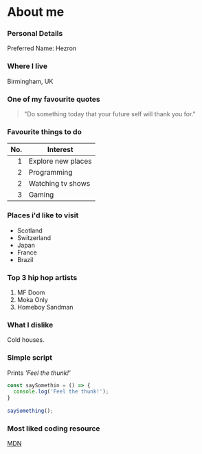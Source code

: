 <!-- <picture>
  <source media="(prefers-color-scheme: dark)" srcset="https://user-images.githubusercontent.com/25423296/163456776-7f95b81a-f1ed-45f7-b7ab-8fa810d529fa.png">
  <source media="(prefers-color-scheme: light)" srcset="https://user-images.githubusercontent.com/25423296/163456779-a8556205-d0a5-45e2-ac17-42d089e3c3f8.png">
  <img alt="Shows an illustrated sun in light mode and a moon with stars in dark mode." src="https://user-images.githubusercontent.com/25423296/163456779-a8556205-d0a5-45e2-ac17-42d089e3c3f8.png">
</picture> -->

# About me

### Personal Details 

Preferred Name: Hezron

### Where I live

Birmingham, UK

### One of my favourite quotes

> "Do something today that your future self will thank you for."

### Favourite things to do

| No.  | Interest                  |
|-----:|---------------------------|
|     1| Explore new places        |
|     2| Programming               |
|     2| Watching tv shows         |
|     3| Gaming                    |


### Places i'd like to visit

- Scotland
- Switzerland
- Japan
- France
- Brazil


### Top 3 hip hop artists

1. MF Doom
2. Moka Only
3. Homeboy Sandman

### What I dislike

Cold houses.

### Simple script

Prints *'Feel the thunk!'* 

```javascript
const saySomethin = () => {
  console.log('Feel the thunk!');
}
  
saySomething();
```

### Most liked coding resource

[MDN](https://developer.mozilla.org/en-US/)
